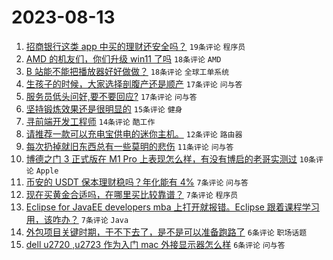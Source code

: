 # 2023-08-13

1. [招商银行这类 app 中买的理财还安全吗？](https://www.v2ex.com/t/964816) `19条评论` `程序员`
1. [AMD 的机友们，你们升级 win11 了吗](https://www.v2ex.com/t/964817) `18条评论` `AMD`
1. [B 站能不能把播放器好好做做？](https://www.v2ex.com/t/964811) `18条评论` `全球工单系统`
1. [生孩子的时候，大家选择剖腹产还是顺产](https://www.v2ex.com/t/964819) `17条评论` `问与答`
1. [服务员低头问好,要不要回应?](https://www.v2ex.com/t/964814) `17条评论` `问与答`
1. [坚持锻炼效果还是很明显的](https://www.v2ex.com/t/964821) `15条评论` `健身`
1. [寻前端开发工程师](https://www.v2ex.com/t/964813) `14条评论` `酷工作`
1. [请推荐一款可以充电宝供电的迷你主机。](https://www.v2ex.com/t/964823) `12条评论` `路由器`
1. [每次扔掉就旧东西总有一些莫明的悲伤](https://www.v2ex.com/t/964833) `11条评论` `问与答`
1. [博德之门 3 正式版在 M1 Pro 上表现怎么样，有没有博启的老哥实测过](https://www.v2ex.com/t/964825) `10条评论` `Apple`
1. [币安的 USDT 保本理财稳吗？年化能有 4%](https://www.v2ex.com/t/964845) `7条评论` `问与答`
1. [现在买黄金合适吗，在哪里买比较靠谱？](https://www.v2ex.com/t/964831) `7条评论` `程序员`
1. [Eclipse for JavaEE developers mba 上打开就报错。Eclipse 跟着课程学习用，该咋办？](https://www.v2ex.com/t/964828) `7条评论` `Java`
1. [外包项目关键时期，干不下去了，是不是可以准备跑路了](https://www.v2ex.com/t/964835) `6条评论` `职场话题`
1. [dell u2720 ,u2723 作为入门 mac 外接显示器怎么样](https://www.v2ex.com/t/964834) `6条评论` `问与答`
